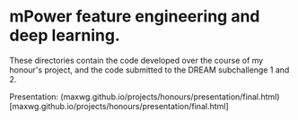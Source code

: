 # mPower feature engineering and deep learning.

These directories contain the code developed over the course of my honour's project, and the code submitted to the DREAM subchallenge 1 and 2.


Presentation: (maxwg.github.io/projects/honours/presentation/final.html)[maxwg.github.io/projects/honours/presentation/final.html]

